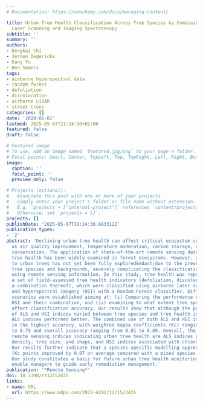 ```yaml
---
# Documentation: https://wowchemy.com/docs/managing-content/

title: Urban Tree Health Classification Across Tree Species by Combining Airborne
  Laser Scanning and Imaging Spectroscopy
subtitle: ''
summary: ''
authors:
- Dengkai Chi
- Jeroen Degerickx
- Kang Yu
- Ben Somers
tags:
- airborne hyperspectral data
- random forest
- defoliation
- discoloration
- airborne LiDAR
- street trees
categories: []
date: '2020-01-01'
lastmod: 2025-05-07T21:24:30+02:00
featured: false
draft: false

# Featured image
# To use, add an image named `featured.jpg/png` to your page's folder.
# Focal points: Smart, Center, TopLeft, Top, TopRight, Left, Right, BottomLeft, Bottom, BottomRight.
image:
  caption: ''
  focal_point: ''
  preview_only: false

# Projects (optional).
#   Associate this post with one or more of your projects.
#   Simply enter your project's folder or file name without extension.
#   E.g. `projects = ["internal-project"]` references `content/project/deep-learning/index.md`.
#   Otherwise, set `projects = []`.
projects: []
publishDate: '2025-05-07T19:24:30.603312Z'
publication_types:
- '2'
abstract: 'Declining urban tree health can affect critical ecosystem services, such
  as air quality improvement, temperature moderation, carbon storage, and biodiversity
  conservation. The application of state-of-the-art remote sensing data to characterize
  tree health has been widely examined in forest ecosystems. However, such application
  to urban trees has not yet been fully explored&mdash;due to the presence of heterogeneous
  tree species and backgrounds, severely complicating the classification of tree health
  using remote sensing information. In this study, tree health was represented by
  a set of field-assessed tree health indicators (defoliation, discoloration, and
  a combination thereof), which were classified using airborne laser scanning (ALS)
  and hyperspectral imagery (HSI) with a Random Forest classifier. Different classification
  scenarios were established aiming at: (i) Comparing the performance of ALS data,
  HSI and their combination, and (ii) examining to what extent tree species mixtures
  affect classification accuracy. Our results show that although the predictive power
  of ALS and HSI indices varied between tree species and tree health indicators, overall
  ALS indices performed better. The combined use of both ALS and HSI indices results
  in the highest accuracy, with weighted kappa coefficients (Kc) ranging from 0.53
  to 0.79 and overall accuracy ranging from 0.81 to 0.89. Overall, the most informative
  remote sensing indices indicating urban tree health are ALS indices related to point
  density, tree size, and shape, and HSI indices associated with chlorophyll absorption.
  Our results further indicate that a species-specific modelling approach is advisable
  (Kc points improved by 0.07 on average compared with a mixed species modelling approach).
  Our study constitutes a basis for future urban tree health monitoring, which will
  enable managers to guide early remediation management.'
publication: '*Remote Sensing*'
doi: 10.3390/rs12152435
links:
- name: URL
  url: https://www.mdpi.com/2072-4292/12/15/2435
---
```

